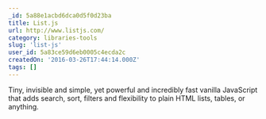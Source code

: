 ```yaml
---
_id: 5a88e1acbd6dca0d5f0d23ba
title: List.js
url: http://www.listjs.com/
category: libraries-tools
slug: 'list-js'
user_id: 5a83ce59d6eb0005c4ecda2c
createdOn: '2016-03-26T17:44:14.000Z'
tags: []
---
```


Tiny, invisible and simple, yet powerful and incredibly fast vanilla JavaScript that adds search, sort, filters and flexibility to plain HTML lists, tables, or anything.
